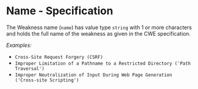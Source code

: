 # Name - Specification

The Weakness name (`name`) has value type `string` with 1 or more characters and holds the full name of the weakness as
given in the CWE specification.

*Examples:*

* `Cross-Site Request Forgery (CSRF)`
* `Improper Limitation of a Pathname to a Restricted Directory ('Path Traversal')`
* `Improper Neutralization of Input During Web Page Generation ('Cross-site Scripting')`
